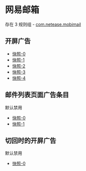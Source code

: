 # 网易邮箱

存在 3 规则组 - [com.netease.mobimail](/src/apps/com.netease.mobimail.ts)

## 开屏广告

- [快照-0](https://i.gkd.li/import/12667519)
- [快照-1](https://i.gkd.li/import/13328425)
- [快照-2](https://i.gkd.li/import/12686132)
- [快照-3](https://i.gkd.li/import/13328441)
- [快照-4](https://i.gkd.li/import/12686093)

## 邮件列表页面广告条目

默认禁用

- [快照-0](https://i.gkd.li/import/12683488)
- [快照-1](https://i.gkd.li/import/12683511)

## 切回时的开屏广告

默认禁用

- [快照-0](https://i.gkd.li/import/12685745)
